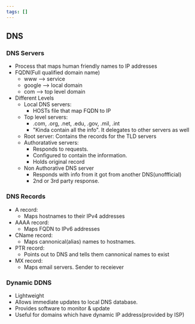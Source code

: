 ```yaml
---
tags: []
---
```

## DNS 

### DNS Servers
- Process that maps human friendly names to IP addresses
- FQDN(Full qualified domain name)
	- www --> service
	- google --> local domain
	- com --> top level domain
- Different Levels
	- Local DNS servers:
		- HOSTs file that map FQDN to IP
	- Top level servers:
		- .com, .org, .net, .edu, .gov, .mil, .int
		- "Kinda contain all the info". It delegates to other servers as well
	- Root server: Contains the records for the TLD servers
	- Authoratative servers: 
		- Responds to requests. 
		- Configured to contain the information.
		- Holds original record 
	- Non Authorative DNS server
		- Responds with info from it got from another DNS(unoffficial)
		- 2nd or 3rd party response.
### DNS Records
- A record:
	- Maps hostnames to their IPv4 addresses
- AAAA record:
	- Maps FQDN to IPv6 addresses
- CName record:
	- Maps cannonical(alias) names to hostnames.
- PTR record:
	- Points out to DNS and tells them cannonical names to exist
- MX record:
	- Maps email servers. Sender to receiever
### Dynamic DDNS
- Lightweight
- Allows immediate updates to local DNS database.
- Provides software to monitor & update
- Useful for domains which have dynamic IP address(provided by ISP)